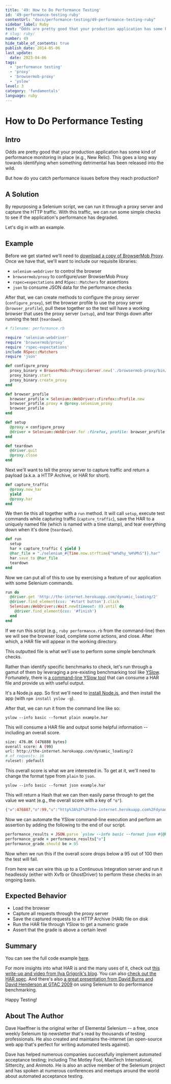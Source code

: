 ```yaml
---
title: '49: How to Do Performance Testing'
id: '49-performance-testing-ruby'
contentUrl: "docs/performance-testing/49-performance-testing-ruby"
sidebar_label: Ruby 
text: "Odds are pretty good that your production application has some kind of performance monitoring in place (e.g., New Relic). This goes a long way towards identifying when something detrimental has been released into the wild."
# slug: ruby/
number: 49
hide_table_of_contents: true
publish_date: 2014-05-06
last_update:
  date: 2023-04-06
tags:
  - 'performance testing'
  - 'proxy'
  - 'browsermob-proxy'
  - 'yslow'
level: 3
category: 'fundamentals'
language: ruby
---
```


# How to Do Performance Testing

## Intro

Odds are pretty good that your production application has some kind of performance monitoring in place (e.g., New Relic). This goes a long way towards identifying when something detrimental has been released into the wild.

But how do you catch performance issues before they reach production?

## A Solution

By repurposing a Selenium script, we can run it through a proxy server and capture the HTTP traffic. With this traffic, we can run some simple checks to see if the application's performance has degraded.

Let's dig in with an example.

## Example

Before we get started we'll need to [download a copy of BrowserMob Proxy](http://bmp.lightbody.net/). Once we have that, we'll want to include our requisite libraries:

+ `selenium-webdriver` to control the browser
+ `browsermob/proxy` to configure/user BrowserMob Proxy
+ `rspec=expectations` and `RSpec::Matchers` for assertions
+ `json` to consume JSON data for the performance checks

After that, we can create methods to configure the proxy server (`configure_proxy`), set the browser profile to use the proxy server (`browser_profile`), pull these together so the test will have a working browser that uses the proxy server (`setup`), and tear things down after running the test (`teardown`).

```ruby
# filename: performance.rb

require 'selenium-webdriver'
require 'browsermob/proxy'
require 'rspec-expectations'
include RSpec::Matchers
require 'json'

def configure_proxy
  proxy_binary = BrowserMob::Proxy::Server.new('./browsermob-proxy/bin/browsermob-proxy')
  proxy_binary.start
  proxy_binary.create_proxy
end

def browser_profile
  browser_profile = Selenium::WebDriver::Firefox::Profile.new
  browser_profile.proxy = @proxy.selenium_proxy
  browser_profile
end

def setup
  @proxy = configure_proxy
  @driver = Selenium::WebDriver.for :firefox, profile: browser_profile
end

def teardown
  @driver.quit
  @proxy.close
end
```

Next we'll want to tell the proxy server to capture traffic and return a payload (a.k.a. a HTTP Archive, or HAR for short).

```ruby
def capture_traffic
  @proxy.new_har
  yield
  @proxy.har
end
```

We then tie this all together with a `run` method. It will call `setup`, execute test commands while capturing traffic (`capture_traffic`), save the HAR to a uniquely named file (which is named with a time stamp), and tear everything down when it's done (`teardown`).

```ruby
def run
  setup
  har = capture_traffic { yield }
  @har_file = "./selenium_#{Time.now.strftime("%m%d%y_%H%M%S")}.har"
  har.save_to @har_file
  teardown
end
```

Now we can put all of this to use by exercising a feature of our application with some Selenium commands.

```ruby
run do
  @driver.get 'http://the-internet.herokuapp.com/dynamic_loading/2'
  @driver.find_element(css: '#start button').click
  Selenium::WebDriver::Wait.new(timeout: 8).until do
    @driver.find_element(css: '#finish')
  end
end
```

If we run this script (e.g., `ruby performance.rb` from the command-line) then we will see the browser load, complete some actions, and close. After which, a HAR file will appear in the working directory.

This outputted file is what we'll use to perform some simple benchmark checks.

Rather than identify specific benchmarks to check, let's run through a gamut of them by leveraging a pre-existing benchmarking tool like [YSlow](https://developer.yahoo.com/yslow/). Fortunately, there is [a command-line YSlow tool](http://yslow.org/command-line-har/) that can consume a HAR file and provide us with useful output.

It's a Node.js app. So first we'll need to [install Node.js](http://nodejs.org/), and then install the app (with `npm install yslow -g`).

After that, we can run it from the command line like so:

`yslow --info basic --format plain example.har`

This will consume a HAR file and output some helpful information -- including an overall score.

```sh
size: 476.8K (476888 bytes)
overall score: A (99)
url: http://the-internet.herokuapp.com/dynamic_loading/2
# of requests: 16
ruleset: ydefault
```

This overall score is what we are interested in. To get at it, we'll need to change the format type from `plain` to `json`.

`yslow --info basic --format json example.har`

This will return a Hash that we can then easily parse through to get the value we want (e.g., the overall score with a key of `"o"`).

```sh
{"w":476887,"o":99,"u":"http%3A%2F%2Fthe-internet.herokuapp.com%2Fdynamic_loading%2F2","r":16,"i":"ydefault"}
```

Now we can automate the YSlow command-line execution and perform an assertion by adding the following to the end of our script.

```ruby
performance_results = JSON.parse `yslow --info basic --format json #{@har_file}`
performance_grade = performance_results["o"]
performance_grade.should be > 95
```

Now when we run this if the overall score drops below a 95 out of 100 then the test will fail.

From here we can wire this up to a Continuous Integration server and run it headlessly (either with Xvfb or GhostDriver) to perform these checks in an ongoing basis.

## Expected Behavior

+ Load the browser
+ Capture all requests through the proxy server
+ Save the captured requests to a HTTP Archive (HAR) file on disk
+ Run the HAR file through YSlow to get a numeric grade
+ Assert that the grade is above a certain level

## Summary

You can see the full code example [here](https://gist.github.com/tourdedave/bc4b75fd6cdc1eef7860).

For more insights into what HAR is and the many uses of it, check out [this write-up and video from Ilya Grigorik's blog](http://www.igvita.com/2012/08/28/web-performance-power-tool-http-archive-har/). You can also [check out the HAR spec](http://www.softwareishard.com/blog/har-12-spec/). And there's also [a great presentation from David Burns and David Henderson at GTAC 2009](https://www.youtube.com/watch?v=qQgDDAan4rM) on using Selenium to do performance benchmarking.

Happy Testing!

## About The Author

Dave Haeffner is the original writer of Elemental Selenium -- a free, once weekly Selenium tip newsletter that's read by thousands of testing professionals. He also created and maintains the-internet (an open-source web app that's perfect for writing automated tests against).

Dave has helped numerous companies successfully implement automated acceptance testing; including The Motley Fool, ManTech International, Sittercity, and Animoto. He is also an active member of the Selenium project and has spoken at numerous conferences and meetups around the world about automated acceptance testing.
